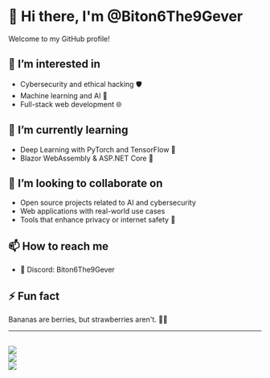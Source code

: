 # 👋 Hi there, I'm @Biton6The9Gever

Welcome to my GitHub profile!

## 👀 I’m interested in
- Cybersecurity and ethical hacking 🛡️  
- Machine learning and AI 🤖  
- Full-stack web development 🌐  

## 🌱 I’m currently learning
- Deep Learning with PyTorch and TensorFlow 🧠   
- Blazor WebAssembly & ASP.NET Core 🚀

## 💞️ I’m looking to collaborate on
- Open source projects related to AI and cybersecurity  
- Web applications with real-world use cases  
- Tools that enhance privacy or internet safety 🔐

## 📫 How to reach me
- 💬 Discord: Biton6The9Gever  

## ⚡ Fun fact
Bananas are berries, but strawberries aren't. 🍌🍓

---
![](https://github-readme-stats.vercel.app/api/top-langs/?username=Biton6The9Gever&theme=radical&hide_border=false&include_all_commits=true&count_private=true&layout=compact)<br/>
![](https://nirzak-streak-stats.vercel.app/?user=Biton6The9Gever&theme=radical&hide_border=false)<br/>
![](https://github-readme-stats.vercel.app/api?username=Biton6The9Gever&theme=radical&hide_border=false&include_all_commits=true&count_private=true)
---
<!---
Biton6The9Gever/Biton6The9Gever is a ✨ special ✨ repository because its `README.md` (this file) appears on your GitHub profile.
You can click the Preview link to take a look at your changes.
--->
